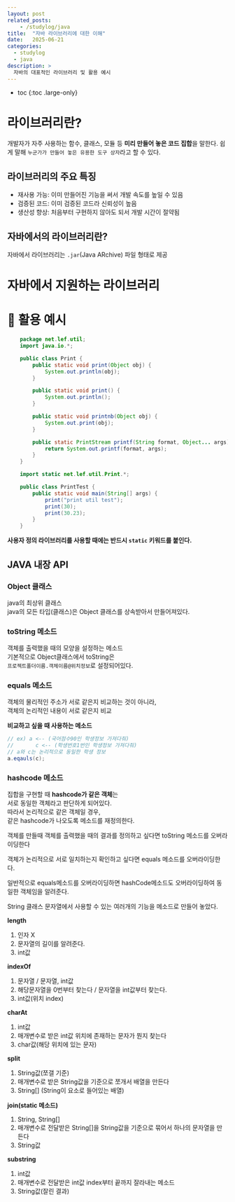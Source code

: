```yaml
---
layout: post
related_posts:
    - /studylog/java
title:  "자바 라이브러리에 대한 이해"
date:   2025-06-21
categories:
  - studylog
  - java
description: >
  자바의 대표적인 라이브러리 및 활용 예시
---
```

* toc
{:toc .large-only}

# 라이브러리란?
개발자가 자주 사용하는 함수, 클래스, 모듈 등 **미리 만들어 놓은 코드 집합**을 말한다. 쉽게 말해 `누군가가 만들어 놓은 유용한 도구 상자`라고 할 수 있다.

## 라이브러리의 주요 특징
* 재사용 가능: 이미 만들어진 기능을 써서 개발 속도를 높일 수 있음
* 검증된 코드: 이미 검증된 코드라 신뢰성이 높음
* 생산성 향상: 처음부터 구현하지 않아도 되서 개발 시간이 절약됨

## 자바에서의 라이브러리란?
자바에서 라이브러리는 `.jar`(Java ARchive) 파일 형태로 제공

# 자바에서 지원하는 라이브러리


# 🔖 활용 예시
```java
    package net.lef.util;
    import java.io.*;

    public class Print {
        public static void print(Object obj) {
            System.out.println(obj);
        }

        public static void print() {
            System.out.println();
        }

        public static void printnb(Object obj) {
            System.out.print(obj);
        }

        public static PrintStream printf(String format, Object... args) {
            return System.out.printf(format, args);
        }
    }
```

```java
    import static net.lef.util.Print.*;

    public class PrintTest {
        public static void main(String[] args) {
            print("print util test");
            print(30);
            print(30.23);
        }
    }
```
**사용자 정의 라이브러리를 사용할 때에는 반드시 `static` 키워드를 붙인다.**

## JAVA 내장 API
### Object 클래스
java의 최상위 클래스  
java의 모든 타입(클래스)은 Object 클래스를 상속받아서 만들어져있다.

### toString 메소드
객체를 출력했을 때의 모양을 설정하는 메소드  
기본적으로 Object클래스에서 toString은  
`프로젝트폴더이름.객체이름@위치정보`로 설정되어있다.

### equals 메소드
객체의 물리적인 주소가 서로 같은지 비교하는 것이 아니라,  
객체의 논리적인 내용이 서로 같은지 비교  

**비교하고 싶을 때 사용하는 메소드**
```java
// ex) a <-- (국어점수90인 학생정보 가져다줘)  
// 		 c <-- (학생번호1번인 학생정보 가져다줘)  
// a와 c는 논리적으로 동일한 학생 정보 
a.eqauls(c);
```

### hashcode 메소드
집합을 구현할 때 **hashcode가 같은 객체**는  
서로 동일한 객체라고 판단하게 되어있다.  
따라서 논리적으로 같은 객체일 경우,  
같은 hashcode가 나오도록 메소드를 재정의한다.

객체를 만들때
객체를 출력했을 때의 결과를 정의하고 싶다면
toString 메소드를 오버라이딩한다

객체가 논리적으로 서로 일치하는지 확인하고 싶다면
equals 메소드를 오버라이딩한다.

일반적으로 equals메소드를 오버라이딩하면
hashCode메소드도 오버라이딩하여 동일한 객체임을 알려준다.

String 클래스
문자열에서 사용할 수 있는 여러개의 기능을 메소드로 만들어 놓았다.

**length**
1. 인자 X
2. 문자열의 길이를 알려준다.
3. int값

**indexOf**
1. 문자열 / 문자열, int값
2. 해당문자열을 0번부터 찾는다 / 문자열을 int값부터 찾는다.
3. int값(위치 index)

**charAt**
1. int값
2. 매개변수로 받은 int값 위치에 존재하는 문자가 뭔지 찾는다
3. char값(해당 위치에 있는 문자)

**split**
1. String값(쪼갤 기준)
2. 매개변수로 받은 String값을 기준으로 쪼개서 배열을 만든다
3. String[] (String이 요소로 들어있는 배열)

**join(static 메소드)**
1. String, String[]
2. 매개변수로 전달받은 String[]을 String값을 기준으로 묶어서 하나의 문자열을 만든다
3. String값

**substring**
1. int값
2. 매개변수로 전달받은 int값 index부터 끝까지 잘라내는 메소드
3. String값(잘린 결과)

